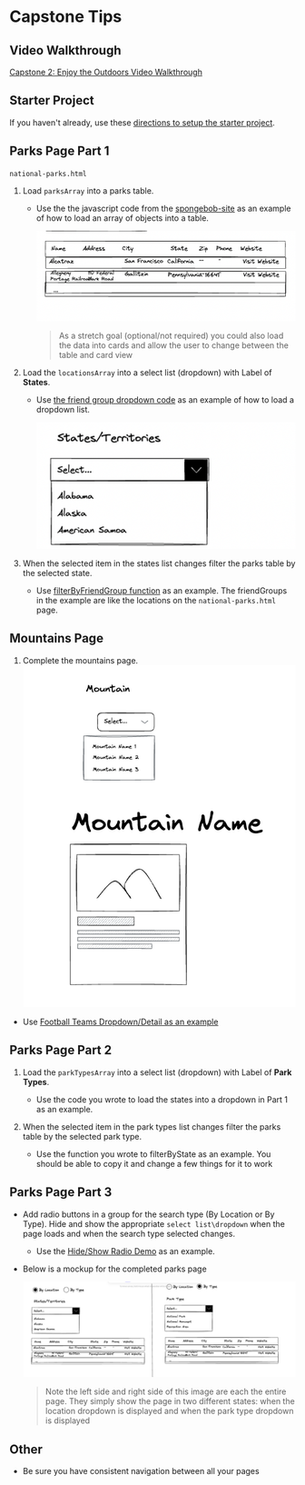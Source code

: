 # Capstone Tips

## Video Walkthrough

<a href="https://youtu.be/g7GforwZfKU" target="_blank">Capstone 2: Enjoy the Outdoors Video Walkthrough</a>

## Starter Project

If you haven't already, use these [directions to setup the starter project](./starter-project-setup.md).

## Parks Page Part 1

`national-parks.html`

1. Load `parksArray` into a parks table.

   - Use the the javascript code from the [spongebob-site](../demos/spongebob-site/scripts/main.js) as an example of how to load an array of objects into a table.

     ![Parks Table](image.png)

     > As a stretch goal (optional/not required) you could also load the data into cards and allow the user to change between the table and card view

1. Load the `locationsArray` into a select list (dropdown) with Label of **States**.

   - Use [the friend group dropdown code](../demos/spongebob-site/scripts/main.js#L122) as an example of how to load a dropdown list.

     ![State Drop](image-1.png)

1. When the selected item in the states list changes filter the parks table by the selected state.

   - Use [filterByFriendGroup function](../demos/spongebob-site/scripts/main.js#L160) as an example. The friendGroups in the example are like the locations on the `national-parks.html` page.

## Mountains Page

1. Complete the mountains page.
   ![Alt text](image-2.png)

- Use [Football Teams Dropdown/Detail as an example](https://github.com/craigmckeachie/fall2024-workbook4/blob/main/exercises/football/index.html)

## Parks Page Part 2

1. Load the `parkTypesArray` into a select list (dropdown) with Label of **Park Types**.

   - Use the code you wrote to load the states into a dropdown in Part 1 as an example.

2. When the selected item in the park types list changes filter the parks table by the selected park type.

   - Use the function you wrote to filterByState as an example. You should be able to copy it and change a few things for it to work

## Parks Page Part 3

- Add radio buttons in a group for the search type (By Location or By Type). Hide and show the appropriate `select list\dropdown` when the page loads and when the search type selected changes.

  - Use the [Hide/Show Radio Demo](../demos/hide-show-radio.html) as an example.

- Below is a mockup for the completed parks page

  ![Parks Page](image-3.png)

  > Note the left side and right side of this image are each the entire page. They simply show the page in two different states: when the location dropdown is displayed and when the park type dropdown is displayed

## Other

- Be sure you have consistent navigation between all your pages
